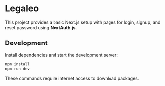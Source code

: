 # Legaleo

This project provides a basic Next.js setup with pages for login, signup, and reset password using **NextAuth.js**.

## Development

Install dependencies and start the development server:

```bash
npm install
npm run dev
```

These commands require internet access to download packages.
